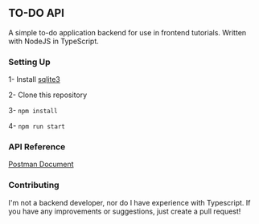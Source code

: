 ## TO-DO API

A simple to-do application backend for use in frontend tutorials.
Written with NodeJS in TypeScript.

### Setting Up

1- Install [sqlite3](https://www.sqlite.org/download.html)

2- Clone this repository

3- `npm install`

4- `npm run start`

### API Reference

[Postman Document](https://documenter.getpostman.com/view/9441237/T17FCUmN)

### Contributing

I'm not a backend developer, nor do I have experience with Typescript. If you have any improvements or suggestions, just create a pull request!